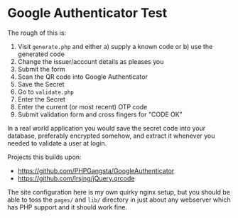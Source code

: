 # Google Authenticator Test

The rough of this is:

1. Visit `generate.php` and either a) supply a known code or b) use the generated code
2. Change the issuer/account details as pleases you
3. Submit the form
5. Scan the QR code into Google Authenticator
6. Save the Secret
7. Go to `validate.php`
8. Enter the Secret
9. Enter the current (or most recent) OTP code
10. Submit validation form and cross fingers for "CODE OK"

In a real world application you would save the secret code into your database,
preferably encrypted somehow, and extract it whenever you needed to validate
a user at login.

Projects this builds upon:

 * https://github.com/PHPGangsta/GoogleAuthenticator
 * https://github.com/lrsjng/jQuery.qrcode

The site configuration here is my own quirky nginx setup, but you should be
able to toss the `pages/` and `lib/` directory in just about any webserver
which has PHP support and it should work fine.
